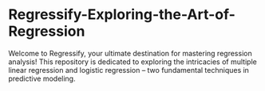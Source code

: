 # Regressify-Exploring-the-Art-of-Regression
Welcome to Regressify, your ultimate destination for mastering regression analysis! This repository is dedicated to exploring the intricacies of multiple linear regression and logistic regression – two fundamental techniques in predictive modeling. 
